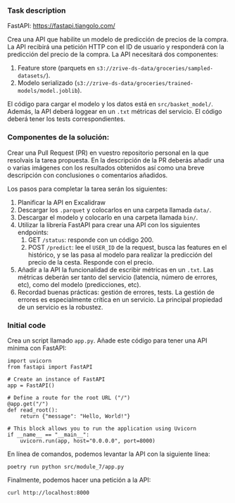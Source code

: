 ### Task description ###

FastAPI: https://fastapi.tiangolo.com/

Crea una API que habilite un modelo de predicción de precios de la compra. La API recibirá una petición HTTP con el ID de usuario y responderá con la predicción del precio de la compra. La API necesitará dos componentes: 
1. Feature store (parquets en `s3://zrive-ds-data/groceries/sampled-datasets/`).
2. Modelo serializado (`s3://zrive-ds-data/groceries/trained-models/model.joblib`). 

El código para cargar el modelo y los datos está en `src/basket_model/`. Además, la API deberá loggear en un `.txt` métricas del servicio. El código deberá tener los tests correspondientes.

### Componentes de la solución:
Crear una Pull Request (PR) en vuestro repositorio personal en la que resolvais la tarea propuesta. En la descripción de la PR deberás añadir una o varias imágenes con los resultados obtenidos así como una breve descripción con conclusiones o comentarios añadidos.

Los pasos para completar la tarea serán los siguientes:
1. Planificar la API en Excalidraw
2. Descargar los `.parquet` y colocarlos en una carpeta llamada `data/`.
3. Descargar el modelo y colocarlo en una carpeta llamada `bin/`.
4. Utilizar la librería FastAPI para crear una API con los siguientes endpoints:
    1. GET `/status`: responde con un código 200.
    2. POST `/predict`: lee el `USER_ID` de la request, busca las features en el histórico, y se las pasa al modelo para realizar la predicción del precio de la cesta. Responde con el precio.
5. Añadir a la API la funcionalidad de escribir métricas en un `.txt`. Las métricas deberán ser tanto del servicio (latencia, número de errores, etc), como del modelo (predicciones, etc).
6. Recordad buenas prácticas: gestión de errores, tests. La gestión de errores es especialmente crítica en un servicio. La principal propiedad de un servicio es la robustez.


### Initial code
Crea un script llamado `app.py`. Añade este código para tener una API mínima con FastAPI:
```
import uvicorn
from fastapi import FastAPI

# Create an instance of FastAPI
app = FastAPI()

# Define a route for the root URL ("/")
@app.get("/")
def read_root():
    return {"message": "Hello, World!"}

# This block allows you to run the application using Uvicorn
if __name__ == "__main__":
    uvicorn.run(app, host="0.0.0.0", port=8000)
```

En línea de comandos, podemos levantar la API con la siguiente línea:
```
poetry run python src/module_7/app.py
```

Finalmente, podemos hacer una petición a la API:
```
curl http://localhost:8000
```
